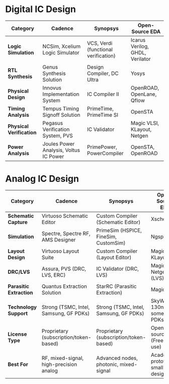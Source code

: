 # Digital IC Design

| **Category**             | **Cadence**                              | **Synopsys**                              | **Open-Source EDA**                      |
|--------------------------|------------------------------------------|-------------------------------------------|------------------------------------------|
| **Logic Simulation**     | NCSim, Xcelium Logic Simulator           | VCS, Verdi (functional verification)      | Icarus Verilog, GHDL, Verilator          |
| **RTL Synthesis**        | Genus Synthesis Solution                | Design Compiler, DC Ultra                | Yosys                                    |
| **Physical Design**      | Innovus Implementation System            | IC Compiler II                           | OpenROAD, OpenLane, Qflow                |
| **Timing Analysis**      | Tempus Timing Signoff Solution          | PrimeTime, PrimeTime SI                  | OpenSTA                                  |
| **Physical Verification**| Pegasus Verification System, PVS        | IC Validator                             | Magic VLSI, KLayout, Netgen              |
| **Power Analysis**       | Joules Power Analysis, Voltus IC Power   | PrimePower, PowerCompiler                | OpenSTA, OpenROAD |

# Analog IC Design

| **Category**             | **Cadence**                              | **Synopsys**                              | **Open-Source EDA**                      |
|--------------------------|------------------------------------------|-------------------------------------------|------------------------------------------|
| **Schematic Capture**    | Virtuoso Schematic Editor                | Custom Compiler (Schematic Editor)        | Xschem                             |
| **Simulation**           | Spectre, Spectre RF, AMS Designer        | PrimeSim (HSPICE, FineSim, CustomSim)     | Ngspice                            |
| **Layout Design**        | Virtuoso Layout Suite                    | Custom Compiler (Layout Editor)           | Magic VLSI, KLayout                      |
| **DRC/LVS**              | Assura, PVS (DRC, LVS, ERC)              | IC Validator (DRC, LVS)                   | Magic VLSI, Netgen (LVS)        |
| **Parasitic Extraction** | Quantus Extraction Solution              | StarRC (Parasitic Extraction)             | Magic VLSI      |
| **Technology Support**   | Strong (TSMC, Intel, Samsung, GF PDKs)   | Strong (TSMC, Intel, Samsung, GF PDKs)    | SkyWater 130nm, some open PDKs |
| **License Type**         | Proprietary (subscription/token-based)   | Proprietary (subscription/token-based)    | Open-source (Free to use)      |
| **Best For**             | RF, mixed-signal, high-precision analog  | Advanced nodes, photonic, mixed-signal    | Academic, prototyping, small-scale designs |
